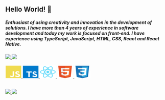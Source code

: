 ## Hello World! 👋

##### Enthusiast of using creativity and innovation in the development of solutions. I have more than 4 years of experience in software development and today my work is focused on front-end. I have experience using TypeScript, JavaScript, HTML, CSS, React and React Native.

<div style="display: inline_flex">
  <a href="https://github.com/ifgabriel">
  <img 
    height="180em"
    src="https://github-readme-stats.vercel.app/api?username=ifgabriel&show_icons=true&theme=dracula&include_all_commits=true&count_private=true"
  />
  <img 
    height="180em"
    src="https://github-readme-stats.vercel.app/api/top-langs/?username=ifgabriel&layout=compact&langs_count=7&theme=dracula"
  />

</div>
<div style="display: inline_block"><br>
  <img 
    alt="icon-javascript" 
    height="40"
    width="50"
    src="https://raw.githubusercontent.com/devicons/devicon/master/icons/javascript/javascript-plain.svg" 
  />
  <img 
    alt="icon-typescript" 
    height="40"
    width="50"
    src="https://raw.githubusercontent.com/devicons/devicon/master/icons/typescript/typescript-plain.svg" 
  />
  <img 
    alt="icon-react"
    height="40"
    width="50"
    src="https://raw.githubusercontent.com/devicons/devicon/master/icons/react/react-original.svg" 
  />
  <img 
    alt="icon-html" 
    height="40"
    width="50"
    src="https://raw.githubusercontent.com/devicons/devicon/master/icons/html5/html5-original.svg" 
  />
  <img 
    alt="icon-css" 
    height="40"
    width="50"
    src="https://raw.githubusercontent.com/devicons/devicon/master/icons/css3/css3-original.svg" 
  />
</div>
  
  ##
 
<div> 
  <a href = "mailto:gabrielmp@unipam.edu.br">
    <img src="https://img.shields.io/badge/-Gmail-%23333?style=for-the-badge&logo=gmail&logoColor=white" target="_blank">
  </a>
  <a href="https://www.linkedin.com/in/gabriel-miranda-da-penha-1589a51b0" target="_blank">
    <img src="https://img.shields.io/badge/-LinkedIn-%230077B5?style=for-the-badge&logo=linkedin&logoColor=white" target="_blank">
  </a> 
</div>
